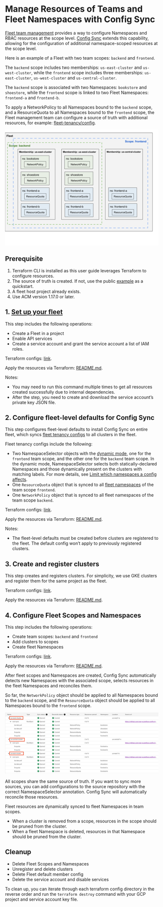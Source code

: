 # Manage Resources of Teams and Fleet Namespaces with Config Sync

[Fleet team management] provides a way to configure Namespaces and RBAC
resources at the scope level.
[Config Sync] extends this capability, allowing for the configuration of
additional namespace-scoped resources at the scope level.

Here is an example of a Fleet with two team scopes: `backend` and `frontend`.

The `backend` scope includes two memberships: `us-east-cluster` and
`us-west-cluster`, while the `frontend` scope includes three memberships:
`us-east-cluster`, `us-west-cluster` and `us-central-cluster`.

The `backend` scope is associated with two Namespaces: `bookstore` and
`shoestore`, while the `frontend` scope is linked to two Fleet Namespaces:
`frontend-a` and `frontend-b`.

To apply a NetworkPolicy to all Namespaces bound to the `backend` scope,
and a ResourceQuota to all Namespaces bound to the `frontend` scope, the Fleet
management team can configure a source of truth with additional resources, for
example: [fleet-tenancy/config](config).

![](images/fleet-team-structure.svg)

## Prerequisite

1. Terraform CLI is installed as this user guide leverages Terraform to
   configure resources.
2. The source of truth is created. If not, use the public [example](config)
   as a quickstart.
3. A fleet host project already exists.
4. Use ACM version 1.17.0 or later.

## 1. [Set up your fleet]

This step includes the following operations:
- Create a Fleet in a project
- Enable API services
- Create a service account and grant the service account a list of IAM roles.

Terraform configs: [link](terraform/1-fleet).

Apply the resources via Terraform: [README.md](terraform/1-fleet/README.md).

Notes:
- You may need to run this command multiple times to get all resources created
  successfully due to internal dependencies.
- After the step, you need to create and download the service account’s private
  key JSON file.

## 2. Configure fleet-level defaults for Config Sync

This step configures fleet-level defaults to install Config Sync on entire
fleet, which syncs [fleet tenancy configs](config) to all clusters in the fleet.

Fleet tenancy configs include the following:
- Two NamespaceSelector objects with the [dynamic mode], one for the `frontend`
  team scope, and the other one for the `backend` team scope. In the dynamic
  mode, NamespaceSelector selects both statically-declared Namespaces and those
  dynamically present on the clusters with matching labels. For more details,
  see [Limit which namespaces a config affects].
- One `ResourceQuota` object that is synced to all [fleet namespaces] of the
  team scope `frontend`.
- One `NetworkPolicy` object that is synced to all fleet namespaces of the team
  scope `backend`.

Terraform configs: [link](terraform/2-fleet-default-config).

Apply the resources via Terraform: [README.md](terraform/2-fleet-default-config/README.md).

Notes:
- The fleet-level defaults must be created before clusters are registered to the
  fleet. The default config won’t apply to previously registered clusters.

## 3. Create and register clusters

This step creates and registers clusters. For simplicity, we use GKE clusters
and register them for the same project as the fleet.

Terraform configs: [link](terraform/3-clusters).

Apply the resources via Terraform: [README.md](terraform/3-clusters/README.md).

## 4. Configure Fleet Scopes and Namespaces

This step includes the following operations:
- Create team scopes: `backend` and `frontend`
- Add clusters to scopes
- Create fleet Namespaces

Terraform configs: [link](terraform/4-scopes-and-namespaces).

Apply the resources via Terraform: [README.md](terraform/4-scopes-and-namespaces/README.md).

After fleet scopes and Namespaces are created, Config Sync automatically detects
new Namespaces with the associated scope, selects resources in the fleet
Namespaces and reconciles them.

So far, the `NetworkPolicy` object should be applied to all Namespaces bound to
the `backend` scope, and the `ResourceQuota` object should be applied to all
Namespaces bound to the `frontend` scope.

![](images/fleet-tenancy-resources.png)

All scopes share the same source of truth. If you want to sync more sources, you
can add configurations to the source repository with the correct
NamespaceSelector annotation. Config Sync will automatically reconcile those
resources.

Fleet resources are dynamically synced to fleet Namespaces in team scopes.
- When a cluster is removed from a scope, resources in the scope should be
  pruned from the cluster.
- When a fleet Namespace is deleted, resources in that Namespace should be
  pruned from the cluster.

## Cleanup

- Delete Fleet Scopes and Namespaces
- Unregister and delete clusters
- Delete Fleet default member config
- Delete the service account and disable services

To clean up, you can iterate through each terraform config directory in the
reverse order and run the `terraform destroy` command with your GCP project and
service account key file.

[Fleet team management]: https://cloud.google.com/anthos/fleet-management/docs/team-management
[Config Sync]: https://cloud.google.com/anthos-config-management/docs/config-sync-overview
[Set up your fleet]: https://cloud.google.com/anthos/fleet-management/docs/setup-teams#set_up_your_fleet
[dynamic mode]: https://cloud.google.com/anthos-config-management/docs/how-to/namespace-scoped-objects#namespaceselector_mode
[Limit which namespaces a config affects]: https://cloud.google.com/anthos-config-management/docs/how-to/namespace-scoped-objects#namespaceselectors
[fleet namespaces]: https://cloud.google.com/anthos/fleet-management/docs/team-management#fleet_team_management_overview
